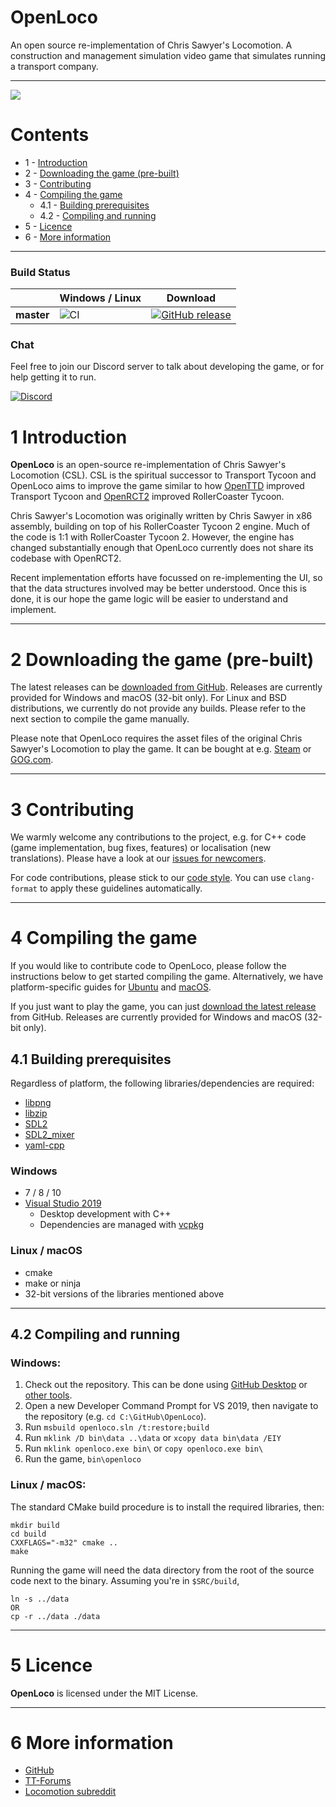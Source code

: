 # OpenLoco
An open source re-implementation of Chris Sawyer's Locomotion. A construction and management simulation video game that simulates running a transport company.

---

![](https://user-images.githubusercontent.com/604665/55420349-1a2aea00-5577-11e9-87da-78fe5cdb09e1.png)

# Contents
- 1 - [Introduction](#1-introduction)
- 2 - [Downloading the game (pre-built)](#2-downloading-the-game-pre-built)
- 3 - [Contributing](#3-contributing)
- 4 - [Compiling the game](#4-compiling-the-game)
  - 4.1 - [Building prerequisites](#41-building-prerequisites)
  - 4.2 - [Compiling and running](#42-compiling-and-running)
- 5 - [Licence](#5-licence)
- 6 - [More information](#6-more-information)

---

### Build Status
|             | Windows / Linux | Download |
|-------------|-----------------|----------|
| **master**  | ![CI](https://github.com/OpenLoco/OpenLoco/workflows/CI/badge.svg) | [![GitHub release](https://img.shields.io/github/release/OpenLoco/OpenLoco.svg)](https://github.com/OpenLoco/OpenLoco/releases) |

### Chat

Feel free to join our Discord server to talk about developing the game, or for help getting it to run.

[![Discord](https://img.shields.io/discord/689445672390361176)](https://discord.gg/vEuNRHD)


# 1 Introduction

**OpenLoco** is an open-source re-implementation of Chris Sawyer's Locomotion (CSL). CSL is the spiritual successor to Transport Tycoon and OpenLoco aims to improve the game similar to how [OpenTTD](https://openttd.org) improved Transport Tycoon and [OpenRCT2](https://openrct2.io) improved RollerCoaster Tycoon.

Chris Sawyer's Locomotion was originally written by Chris Sawyer in x86 assembly, building on top of his RollerCoaster Tycoon 2 engine. Much of the code is 1:1 with RollerCoaster Tycoon 2. However, the engine has changed substantially enough that OpenLoco currently does not share its codebase with OpenRCT2.

Recent implementation efforts have focussed on re-implementing the UI, so that the data structures involved may be better understood. Once this is done, it is our hope the game logic will be easier to understand and implement.

---

# 2 Downloading the game (pre-built)

The latest releases can be [downloaded from GitHub](https://github.com/OpenLoco/OpenLoco/releases). Releases are currently provided for Windows and macOS (32-bit only).
For Linux and BSD distributions, we currently do not provide any builds. Please refer to the next section to compile the game manually.

Please note that OpenLoco requires the asset files of the original Chris Sawyer's Locomotion to play the game.
It can be bought at e.g. [Steam](https://store.steampowered.com/app/356430/) or [GOG.com](https://www.gog.com/game/chris_sawyers_locomotion).

---

# 3 Contributing

We warmly welcome any contributions to the project, e.g. for C++ code (game implementation, bug fixes, features) or localisation (new translations).
Please have a look at our [issues for newcomers](https://github.com/OpenLoco/OpenLoco/labels/good%20first%20issue).

For code contributions, please stick to our [code style](https://github.com/OpenLoco/OpenLoco/wiki/Coding-Style).
You can use `clang-format` to apply these guidelines automatically.

---

# 4 Compiling the game

If you would like to contribute code to OpenLoco, please follow the instructions below to get started compiling the game.
Alternatively, we have platform-specific guides for [Ubuntu](https://github.com/OpenLoco/OpenLoco/wiki/Building-on-Ubuntu) and [macOS](https://github.com/OpenLoco/OpenLoco/wiki/Building-on-macOS).

If you just want to play the game, you can just [download the latest release](https://github.com/OpenLoco/OpenLoco/releases) from GitHub.
Releases are currently provided for Windows and macOS (32-bit only).

## 4.1 Building prerequisites

Regardless of platform, the following libraries/dependencies are required:
- [libpng](http://www.libpng.org/pub/png/libpng.html)
- [libzip](https://libzip.org)
- [SDL2](https://www.libsdl.org/download-2.0.php)
- [SDL2_mixer](https://www.libsdl.org/projects/SDL_mixer/)
- [yaml-cpp](https://github.com/jbeder/yaml-cpp)

### Windows
- 7 / 8 / 10
- [Visual Studio 2019](https://www.visualstudio.com/vs/community/)
  - Desktop development with C++
  - Dependencies are managed with [vcpkg](https://github.com/Microsoft/vcpkg)

### Linux / macOS
- cmake
- make or ninja
- 32-bit versions of the libraries mentioned above

---

## 4.2 Compiling and running
### Windows:
1. Check out the repository. This can be done using [GitHub Desktop](https://desktop.github.com) or [other tools](https://help.github.com/articles/which-remote-url-should-i-use).
2. Open a new Developer Command Prompt for VS 2019, then navigate to the repository (e.g. `cd C:\GitHub\OpenLoco`).
3. Run `msbuild openloco.sln /t:restore;build`
4. Run `mklink /D bin\data ..\data` or `xcopy data bin\data /EIY`
5. Run `mklink openloco.exe bin\` or `copy openloco.exe bin\`
6. Run the game, `bin\openloco`

### Linux / macOS:
The standard CMake build procedure is to install the required libraries, then:
```
mkdir build
cd build
CXXFLAGS="-m32" cmake ..
make
```

Running the game will need the data directory from the root of the source code next to the binary. Assuming you're in `$SRC/build`, 
```
ln -s ../data
OR
cp -r ../data ./data 
```
---

# 5 Licence
**OpenLoco** is licensed under the MIT License.

---

# 6 More information
- [GitHub](https://github.com/OpenLoco/OpenLoco)
- [TT-Forums](https://www.tt-forums.net)
- [Locomotion subreddit](https://www.reddit.com/r/locomotion/)
